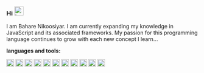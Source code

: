 ### Hi <img src="https://user-images.githubusercontent.com/74038190/216120986-f2752ca9-fe82-4aa3-befe-0a58db010d85.png" height="24px" width="24px" alt="happy-face">

I am Bahare Nikoosiyar. I am currently expanding my knowledge in JavaScript and its associated frameworks. My passion for this programming language continues to grow with each new concept I learn...

**languages and tools:**   

<code><img height="20" src="https://user-images.githubusercontent.com/71316063/234701847-8ce9b8fc-cd0f-4fce-b117-35d8a82f36d7.svg" style="max-width: 100%;"></code>
<code><img height="20" src="https://user-images.githubusercontent.com/71316063/234702498-609a95de-a022-4a8c-a362-a1c89af58ecc.svg" style="max-width: 100%;"></code>
<code><img height="20" src="https://user-images.githubusercontent.com/71316063/234702404-e0fccd9b-d08c-413c-a217-cfc3419b22ce.svg" style="max-width: 100%;"></code>
<code><img height="20" src="https://user-images.githubusercontent.com/71316063/234703551-cfdd656d-a6a1-4601-8620-a6817a3f76e1.svg" style="max-width: 100%;"></code>
<code><img height="20" src="https://user-images.githubusercontent.com/71316063/234702673-ac334b20-0ef4-4cb4-96ee-ba4534877881.svg" style="max-width: 100%;"></code>
<code><img height="20" src="https://user-images.githubusercontent.com/71316063/234702694-969646b7-1ab8-4370-9f82-4ff344c47327.svg" style="max-width: 100%;"></code>
<code><img height="20" src="https://user-images.githubusercontent.com/71316063/234703390-ac7a6ba2-d630-4d69-88d8-e41a661a0c00.svg" style="max-width: 100%;"></code>
<code><img height="20" src="https://user-images.githubusercontent.com/71316063/234702730-c4868781-600c-488d-95c8-989ba9f6f971.svg" style="max-width: 100%;"></code>
<code><img height="20" src="https://user-images.githubusercontent.com/71316063/234702761-c702fa5f-a57f-4e5a-a76c-3e1eea1166a9.svg" style="max-width: 100%;"></code>
<code><img height="20" src="https://user-images.githubusercontent.com/71316063/234703574-c41b056c-c59b-4b8a-a9c2-b6a5fa800d56.svg" style="max-width: 100%;"></code>
<code><img height="20" src="https://user-images.githubusercontent.com/71316063/234703501-2e755796-bd16-4879-9d56-26fd8704a946.svg" style="max-width: 100%;"></code>

